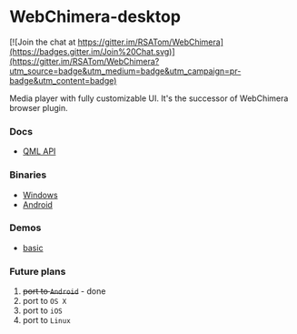 WebChimera-desktop
==========

[![Join the chat at https://gitter.im/RSATom/WebChimera](https://badges.gitter.im/Join%20Chat.svg)](https://gitter.im/RSATom/WebChimera?utm_source=badge&utm_medium=badge&utm_campaign=pr-badge&utm_content=badge)

Media player with fully customizable UI. It's the successor of WebChimera browser plugin.

### Docs
* [QML API](https://github.com/RSATom/QmlVlc/wiki/QmlVlc-API)

### Binaries
* [Windows](https://github.com/RSATom/WebChimera-desktop/releases)
* [Android](https://play.google.com/apps/testing/org.webchimera.desktop)

### Demos
* [basic](http://rsatom.github.io/WebChimera-desktop)

### Future plans
1. ~~port to `Android`~~ - done
2. port to `OS X`
3. port to `iOS`
4. port to `Linux`
